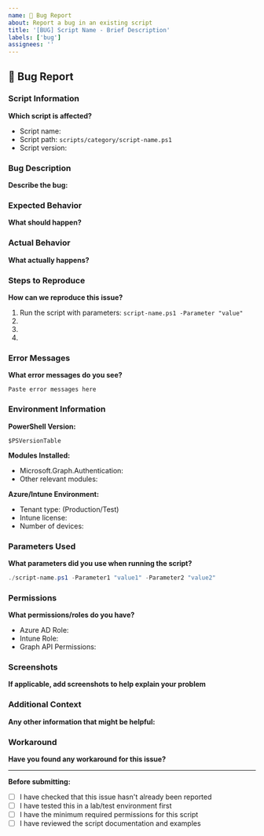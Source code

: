 ```yaml
---
name: 🐛 Bug Report
about: Report a bug in an existing script
title: '[BUG] Script Name - Brief Description'
labels: ['bug']
assignees: ''
---
```


## 🐛 Bug Report

### Script Information
**Which script is affected?**
- Script name: 
- Script path: `scripts/category/script-name.ps1`
- Script version: 

### Bug Description
**Describe the bug:**
<!-- A clear and concise description of what the bug is -->

### Expected Behavior
**What should happen?**
<!-- A clear and concise description of what you expected to happen -->

### Actual Behavior
**What actually happens?**
<!-- A clear and concise description of what actually happens -->

### Steps to Reproduce
**How can we reproduce this issue?**
1. Run the script with parameters: `script-name.ps1 -Parameter "value"`
2. 
3. 
4. 

### Error Messages
**What error messages do you see?**
```
Paste error messages here
```

### Environment Information
**PowerShell Version:**
```
$PSVersionTable
```

**Modules Installed:**
- Microsoft.Graph.Authentication: 
- Other relevant modules: 

**Azure/Intune Environment:**
- Tenant type: (Production/Test)
- Intune license: 
- Number of devices: 

### Parameters Used
**What parameters did you use when running the script?**
```powershell
./script-name.ps1 -Parameter1 "value1" -Parameter2 "value2"
```

### Permissions
**What permissions/roles do you have?**
- Azure AD Role: 
- Intune Role: 
- Graph API Permissions: 

### Screenshots
**If applicable, add screenshots to help explain your problem**

### Additional Context
**Any other information that might be helpful:**
<!-- Add any other context about the problem here -->

### Workaround
**Have you found any workaround for this issue?**
<!-- If you've found a temporary solution, please share it -->

---

**Before submitting:**
- [ ] I have checked that this issue hasn't already been reported
- [ ] I have tested this in a lab/test environment first
- [ ] I have the minimum required permissions for this script
- [ ] I have reviewed the script documentation and examples 